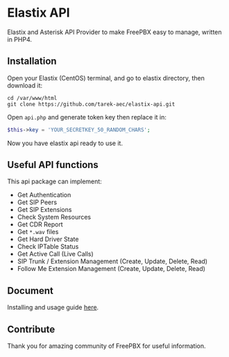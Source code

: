 # Elastix API
Elastix and Asterisk API Provider to make FreePBX easy to manage, written in PHP4.

## Installation
Open your Elastix (CentOS) terminal, and go to elastix directory, then download it:

```
cd /var/www/html
git clone https://github.com/tarek-aec/elastix-api.git
```

Open `api.php` and generate token key then replace it in:

```php
$this->key = 'YOUR_SECRETKEY_50_RANDOM_CHARS';
```

Now you have elastix api ready to use it.

## Useful API functions
This api package can implement:

* Get Authentication
* Get SIP Peers
* Get SIP Extensions
* Check System Resources
* Get CDR Report
* Get `*.wav` files
* Get Hard Driver State
* Check IPTable Status
* Get Active Call (Live Calls)
* SIP Trunk / Extension Management (Create, Update, Delete, Read)
* Follow Me Extension Management (Create, Update, Delete, Read)

## Document
Installing and usage guide [here](https://github.com/tarek-aec/elastix-api/wiki).

## Contribute

Thank you for amazing community of FreePBX for useful information.
